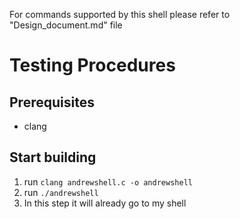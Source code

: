 
For commands supported by this shell please refer to "Design_document.md" file

# Testing Procedures

## Prerequisites
- clang

## Start building

1. run `clang andrewshell.c -o andrewshell`
2. run `./andrewshell`
3. In this step it will already go to my shell




